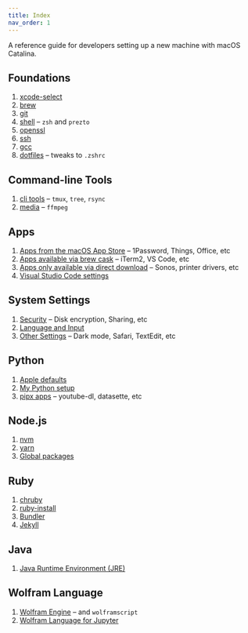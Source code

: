 ```yaml
---
title: Index
nav_order: 1
---
```


A reference guide for developers setting up a new machine with macOS Catalina.

## Foundations

1. [xcode-select](foundations/xcode-select.html)
2. [brew](foundations/brew.html)
3. [git](foundations/git.html)
4. [shell](foundations/shell.html) – `zsh` and `prezto`
5. [openssl](foundations/openssl.html)
6. [ssh](foundations/ssh.html)
7. [gcc](foundations/gcc.html)
8. [dotfiles](foundations/dotfiles-tweaks.html) – tweaks to `.zshrc`

## Command-line Tools

1. [cli tools](cli/tools.html) – `tmux`, `tree`, `rsync`
2. [media](cli/media.html) – `ffmpeg`

## Apps

1. [Apps from the macOS App Store](apps/app-store.html) – 1Password, Things, Office, etc
2. [Apps available via brew cask](apps/brew-casks.html) – iTerm2, VS Code, etc
3. [Apps only available via direct download](apps/direct-downloads.html) – Sonos, printer drivers, etc
4. [Visual Studio Code settings](apps/vscode.html)

## System Settings

1. [Security](system/security.html) – Disk encryption, Sharing, etc
2. [Language and Input](system/keyboard.html)
3. [Other Settings](system/settings.html) – Dark mode, Safari, TextEdit, etc

## Python

1. [Apple defaults](python/defaults.html)
2. [My Python setup](python/setup.html)
3. [pipx apps](python/pipx-apps.html) – youtube-dl, datasette, etc

## Node.js

1. [nvm](node-js/nvm.html)
2. [yarn](node-js/yarn.html)
3. [Global packages](node-js/global-packages.html)

## Ruby

1. [chruby](ruby/chruby.html)
2. [ruby-install](ruby/ruby-install.html)
3. [Bundler](ruby/bundler.html)
4. [Jekyll](ruby/jekyll.html)

## Java

1. [Java Runtime Environment (JRE)](java/jre.html)

## Wolfram Language

1. [Wolfram Engine](wolfram-language/engine.html) – and `wolframscript`
2. [Wolfram Language for Jupyter](wolfram-language/wolfram-language-for-jupyter.html)